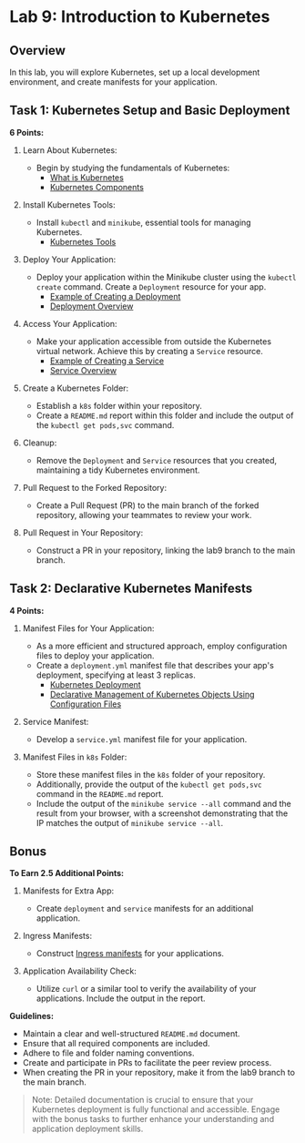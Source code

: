 # Lab 9: Introduction to Kubernetes

## Overview

In this lab, you will explore Kubernetes, set up a local development environment, and create manifests for your application.

## Task 1: Kubernetes Setup and Basic Deployment

**6 Points:**

1. Learn About Kubernetes:
   - Begin by studying the fundamentals of Kubernetes:
     - [What is Kubernetes](https://kubernetes.io/docs/concepts/overview/what-is-kubernetes/)
     - [Kubernetes Components](https://kubernetes.io/docs/concepts/overview/components/)

2. Install Kubernetes Tools:
   - Install `kubectl` and `minikube`, essential tools for managing Kubernetes.
     - [Kubernetes Tools](https://kubernetes.io/docs/tasks/tools/)

3. Deploy Your Application:
   - Deploy your application within the Minikube cluster using the `kubectl create` command. Create a `Deployment` resource for your app.
     - [Example of Creating a Deployment](https://kubernetes.io/docs/tutorials/hello-minikube/#create-a-deployment)
     - [Deployment Overview](https://kubernetes.io/docs/tutorials/kubernetes-basics/deploy-app/deploy-intro/)

4. Access Your Application:
   - Make your application accessible from outside the Kubernetes virtual network. Achieve this by creating a `Service` resource.
     - [Example of Creating a Service](https://kubernetes.io/docs/tutorials/hello-minikube/#create-a-service)
     - [Service Overview](https://kubernetes.io/docs/tutorials/kubernetes-basics/expose/expose-intro/)

5. Create a Kubernetes Folder:
   - Establish a `k8s` folder within your repository.
   - Create a `README.md` report within this folder and include the output of the `kubectl get pods,svc` command.

6. Cleanup:
   - Remove the `Deployment` and `Service` resources that you created, maintaining a tidy Kubernetes environment.

7. Pull Request to the Forked Repository:
    - Create a Pull Request (PR) to the main branch of the forked repository, allowing your teammates to review your work.

8. Pull Request in Your Repository:
    - Construct a PR in your repository, linking the lab9 branch to the main branch.

## Task 2: Declarative Kubernetes Manifests

**4 Points:**

1. Manifest Files for Your Application:
   - As a more efficient and structured approach, employ configuration files to deploy your application.
   - Create a `deployment.yml` manifest file that describes your app's deployment, specifying at least 3 replicas.
     - [Kubernetes Deployment](https://kubernetes.io/docs/concepts/workloads/controllers/deployment/)
     - [Declarative Management of Kubernetes Objects Using Configuration Files](https://kubernetes.io/docs/tasks/manage-kubernetes-objects/declarative-config/)

2. Service Manifest:
   - Develop a `service.yml` manifest file for your application.

3. Manifest Files in `k8s` Folder:
   - Store these manifest files in the `k8s` folder of your repository.
   - Additionally, provide the output of the `kubectl get pods,svc` command in the `README.md` report.
   - Include the output of the `minikube service --all` command and the result from your browser, with a screenshot demonstrating that the IP matches the output of `minikube service --all`.

## Bonus

**To Earn 2.5 Additional Points:**

1. Manifests for Extra App:
   - Create `deployment` and `service` manifests for an additional application.

2. Ingress Manifests:
   - Construct [Ingress manifests](https://kubernetes.io/docs/tasks/access-application-cluster/ingress-minikube/) for your applications.

3. Application Availability Check:
   - Utilize `curl` or a similar tool to verify the availability of your applications. Include the output in the report.

**Guidelines:**

- Maintain a clear and well-structured `README.md` document.
- Ensure that all required components are included.
- Adhere to file and folder naming conventions.
- Create and participate in PRs to facilitate the peer review process.
- When creating the PR in your repository, make it from the lab9 branch to the main branch.

> Note: Detailed documentation is crucial to ensure that your Kubernetes deployment is fully functional and accessible. Engage with the bonus tasks to further enhance your understanding and application deployment skills.
